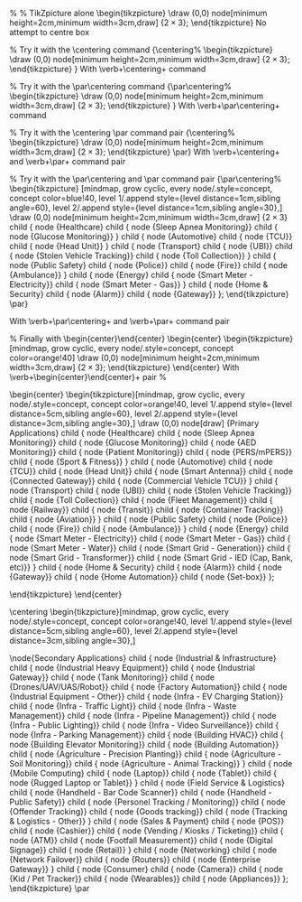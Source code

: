 % 
% TikZpicture alone 
\begin{tikzpicture} 
\draw (0,0) node[minimum height=2cm,minimum width=3cm,draw] {$2 \times 3$}; 
\end{tikzpicture} No attempt to centre box 

% Try it with the \centering command 
{\centering% 
\begin{tikzpicture} 
\draw (0,0) node[minimum height=2cm,minimum width=3cm,draw] {$2 \times 3$}; 
\end{tikzpicture} 
} With \verb+\centering+ command 

% Try it with the \par\centering command 
{\par\centering% 
\begin{tikzpicture} 
\draw (0,0) node[minimum height=2cm,minimum width=3cm,draw] {$2 \times 3$}; 
\end{tikzpicture} 
} With \verb+\par\centering+ command 

% Try it with the \centering \par command pair 
{\centering% 
\begin{tikzpicture} 
\draw (0,0) node[minimum height=2cm,minimum width=3cm,draw] {$2 \times 3$}; 
\end{tikzpicture} 
\par} With \verb+\centering+ and \verb+\par+ command pair 

% Try it with the \par\centering and \par command pair 
{\par\centering% 
\begin{tikzpicture} [mindmap, grow cyclic, every node/.style=concept, concept color=blue!40,
    level 1/.append style={level distance=1cm,sibling angle=60},
    level 2/.append style={level distance=1cm,sibling angle=30},]
\draw (0,0) node[minimum height=2cm,minimum width=3cm,draw] {$2 \times 3$}
    child { node {Healthcare}
        child { node {Sleep Apnea Monitoring}}
        child { node {Glucose Monitoring}}
    }
    child { node {Automotive}
        child { node {TCU}}
        child { node {Head Unit}}
    }
    child { node {Transport}
        child { node {UBI}}
        child { node {Stolen Vehicle Tracking}}
        child { node {Toll Collection}}
    }
    child { node {Public Safety}
        child { node {Police}}
        child { node {Fire}}
        child { node {Ambulance}}
    }
    child { node {Energy}
        child { node {Smart Meter - Electricity}}
        child { node {Smart Meter - Gas}}
    }
    child { node {Home \& Security}
        child { node {Alarm}}
        child { node {Gateway}}
    };
\end{tikzpicture} 
\par} 

With \verb+\par\centering+ and \verb+\par+ command pair 


% Finally with \begin{center}\end{center} 
\begin{center} 
\begin{tikzpicture}[mindmap, grow cyclic, every node/.style=concept, concept color=orange!40]
\draw (0,0) node[minimum height=2cm,minimum width=3cm,draw] {$2 \times 3$}; 
\end{tikzpicture} 
\end{center} With \verb+\begin{center}\end{center}+ pair 
% 

\begin{center} 
\begin{tikzpicture}[mindmap, grow cyclic, every node/.style=concept, concept color=orange!40, 
    level 1/.append style={level distance=5cm,sibling angle=60},
    level 2/.append style={level distance=3cm,sibling angle=30},]
\draw (0,0) node[draw] {Primary Applications}
   child { node {Healthcare}
        child { node {Sleep Apnea Monitoring}}
        child { node {Glucose Monitoring}}
        child { node {AED Monitoring}}
        child { node {Patient Monitoring}}
        child { node {PERS/mPERS}}
        child { node {Sport \& Fitness}}
    }
    child { node {Automotive}
        child { node {TCU}}
        child { node {Head Unit}}
        child { node {Smart Antenna}}
        child { node {Connected Gateway}}
        child { node {Commercial Vehicle TCU}}
    }
    child { node {Transport}
        child { node {UBI}}
        child { node {Stolen Vehicle Tracking}}
        child { node {Toll Collection}}
        child { node {Fleet Management}}
        child { node {Railway}}
        child { node {Transit}}
        child { node {Container Tracking}}
        child { node {Aviation}}
    }
    child { node {Public Safety}
        child { node {Police}}
        child { node {Fire}}
        child { node {Ambulance}}
    }
    child { node {Energy}
        child { node {Smart Meter - Electricity}}
        child { node {Smart Meter - Gas}}
        child { node {Smart Meter - Water}}
        child { node {Smart Grid  - Generation}}
        child { node {Smart Grid  - Transformer}}
        child { node {Smart Grid  - IED (Cap, Bank, etc)}}
    }
    child { node {Home \& Security}
        child { node {Alarm}}
        child { node {Gateway}}
        child { node {Home Automation}}
        child { node {Set-box}}
    };

\end{tikzpicture}
\end{center}

\centering
\begin{tikzpicture}[mindmap, grow cyclic, every node/.style=concept, concept color=orange!40, 
    level 1/.append style={level distance=5cm,sibling angle=60},
    level 2/.append style={level distance=3cm,sibling angle=30},]

\node{Secondary Applications}
    child { node {Industrial \& Infrastructure}
        child { node {Industrial Heavy Equipment}}
        child { node {Industrial Gateway}}
        child { node {Tank Monitoring}}
        child { node {Drones/UAV/UAS/Robot}}
        child { node {Factory Automation}}
        child { node {Industrial Equipment - Other}}
        child { node {Infra - EV Charging Station}}
        child { node {Infra - Traffic Light}}
        child { node {Infra - Waste Management}}
        child { node {Infra - Pipeline Management}}
        child { node {Infra - Public Lighting}}
        child { node {Infra - Video Surveillance}}
        child { node {Infra - Parking Management}}
        child { node {Building HVAC}}
        child { node {Building Elevator Monitoring}}
        child { node {Building Automation}}
        child { node {Agriculture - Precision Planting}}
        child { node {Agriculture - Soil Monitoring}}
        child { node {Agriculture - Animal Tracking}}
    }
    child { node {Mobile Computing}
        child { node {Laptop}}
        child { node {Tablet}}
        child { node {Rugged Laptop or Tablet}}
    }
    child { node {Field Service \& Logistics}
        child { node {Handheld - Bar Code Scanner}}
        child { node {Handheld - Public Safety}}
        child { node {Personel Tracking / Monitoring}}
        child { node {Offender Tracking}}
        child { node {Goods tracking}}
        child { node {Tracking \& Logistics - Other}}
    }
    child { node {Sales \& Payment}
        child { node {POS}}
        child { node {Cashier}}
        child { node {Vending / Kiosks / Ticketing}}
        child { node {ATM}}
        child { node {Footfall Measurement}}
        child { node {Digital Signage}}
        child { node {Retail}}
    }
    child { node {Networking}
        child { node {Network Failover}}
        child { node {Routers}}
        child { node {Enterprise Gateway}}
    }
    child { node {Consumer}
        child { node {Camera}}
        child { node {Kid / Pet Tracker}}
        child { node {Wearables}}
        child { node {Appliances}}
    };
\end{tikzpicture}
\par